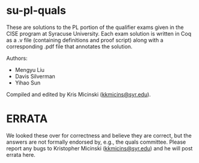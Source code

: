 # su-pl-quals

These are solutions to the PL portion of the qualifier exams given in
the CISE program at Syracuse University. Each exam solution is written
in Coq as a .v file (containing definitions and proof script) along
with a corresponding .pdf file that annotates the solution.

Authors:
- Mengyu Liu
- Davis Silverman
- Yihao Sun

Compiled and edited by Kris Micinski (kkmicins@syr.edu).

# ERRATA

We looked these over for correctness and believe they are correct, but
the answers are not formally endorsed by, e.g., the quals committee. Please report any
bugs to Kristopher Micinski (kkmicins@syr.edu) and he will post errata
here.
